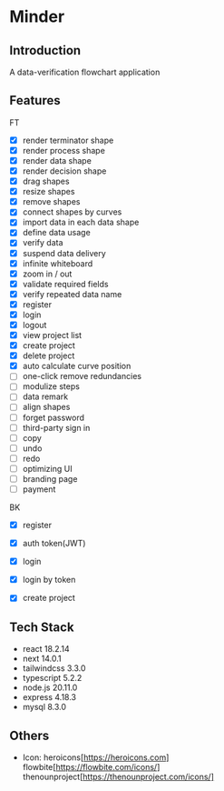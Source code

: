 # Minder

## Introduction
A data-verification flowchart application

## Features
FT
- [x] render terminator shape 
- [x] render process shape 
- [x] render data shape
- [x] render decision shape
- [x] drag shapes
- [x] resize shapes
- [x] remove shapes
- [x] connect shapes by curves
- [x] import data in each data shape
- [x] define data usage
- [x] verify data
- [x] suspend data delivery
- [x] infinite whiteboard
- [x] zoom in / out
- [x] validate required fields
- [x] verify repeated data name
- [x] register
- [x] login
- [x] logout
- [x] view project list
- [x] create project
- [x] delete project
- [x] auto calculate curve position
- [ ] one-click remove redundancies
- [ ] modulize steps
- [ ] data remark
- [ ] align shapes
- [ ] forget password
- [ ] third-party sign in
- [ ] copy
- [ ] undo
- [ ] redo
- [ ] optimizing UI
- [ ] branding page
- [ ] payment

BK
- [X] register
- [X] auth token(JWT)
- [X] login
- [X] login by token
- [X] create project


## Tech Stack
- react 18.2.14
- next 14.0.1
- tailwindcss 3.3.0
- typescript 5.2.2
- node.js 20.11.0
- express 4.18.3
- mysql 8.3.0

## Others
- Icon: heroicons[https://heroicons.com]
        flowbite[https://flowbite.com/icons/]
        thenounproject[https://thenounproject.com/icons/]

